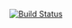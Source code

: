 
[![Build Status](https://travis-ci.org/machen2/ApprenticeLearningApp.svg?branch=master)](https://travis-ci.org/machen2/ApprenticeLearningApp)